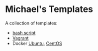 # Michael's Templates

A collection of templates:

* [bash script](bash-script-template.txt)
* [Vagrant](vagrant-template.txt)
* Docker [Ubuntu](docker-ubuntu-template.txt), [CentOS](docker-centos-template.txt)

